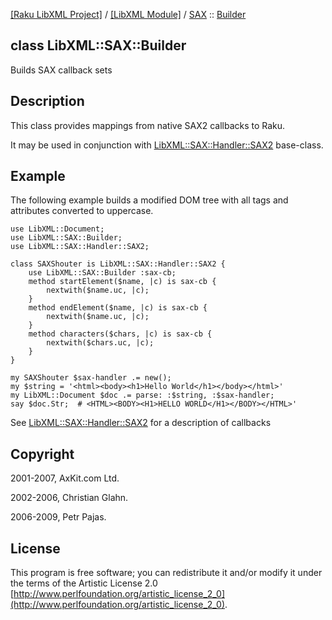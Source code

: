 [[Raku LibXML Project]](https://libxml-raku.github.io)
 / [[LibXML Module]](https://libxml-raku.github.io/LibXML-raku)
 / [SAX](https://libxml-raku.github.io/LibXML-raku/SAX)
 :: [Builder](https://libxml-raku.github.io/LibXML-raku/SAX/Builder)

class LibXML::SAX::Builder
--------------------------

Builds SAX callback sets

Description
-----------

This class provides mappings from native SAX2 callbacks to Raku.

It may be used in conjunction with [LibXML::SAX::Handler::SAX2](https://libxml-raku.github.io/LibXML-raku/SAX/Handler/SAX2) base-class.

Example
-------

The following example builds a modified DOM tree with all tags and attributes converted to uppercase.

    use LibXML::Document;
    use LibXML::SAX::Builder;
    use LibXML::SAX::Handler::SAX2;

    class SAXShouter is LibXML::SAX::Handler::SAX2 {
        use LibXML::SAX::Builder :sax-cb;
        method startElement($name, |c) is sax-cb {
            nextwith($name.uc, |c);
        }
        method endElement($name, |c) is sax-cb {
            nextwith($name.uc, |c);
        }
        method characters($chars, |c) is sax-cb {
            nextwith($chars.uc, |c);
        }
    }

    my SAXShouter $sax-handler .= new();
    my $string = '<html><body><h1>Hello World</h1></body></html>'
    my LibXML::Document $doc .= parse: :$string, :$sax-handler;
    say $doc.Str;  # <HTML><BODY><H1>HELLO WORLD</H1></BODY></HTML>'

See [LibXML::SAX::Handler::SAX2](https://libxml-raku.github.io/LibXML-raku/SAX/Handler/SAX2) for a description of callbacks

Copyright
---------

2001-2007, AxKit.com Ltd.

2002-2006, Christian Glahn.

2006-2009, Petr Pajas.

License
-------

This program is free software; you can redistribute it and/or modify it under the terms of the Artistic License 2.0 [http://www.perlfoundation.org/artistic_license_2_0](http://www.perlfoundation.org/artistic_license_2_0).

